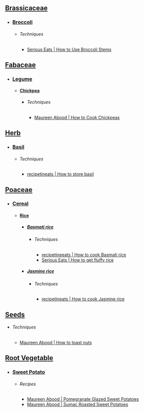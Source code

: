 ## [Brassicaceae](https://en.wikipedia.org/wiki/Brassicaceae)
- ### [Broccoli](https://en.wikipedia.org/wiki/Broccoli)
	- ###### Techniques
		- [Serious Eats | How to Use Broccoli Stems](https://www.seriouseats.com/how-to-use-broccoli-stems-8768805)
## [Fabaceae](https://en.wikipedia.org/wiki/Fabaceae)
- ### [Legume](https://en.wikipedia.org/wiki/Legume)
	- #### [Chickpea](https://en.wikipedia.org/wiki/Chickpea)
		- ###### Techniques
			- [Maureen Abood | How to Cook Chickpeas](https://maureenabood.com/technique-how-to-prepare-dried-chickpeas/)
## [Herb](https://en.wikipedia.org/wiki/Herb)
- ### [Basil](https://en.wikipedia.org/wiki/Basil)
	- ###### Techniques
		- [recipetineats | How to store basil](https://www.recipetineats.com/how-to-store-basil/)
## [Poaceae](https://en.wikipedia.org/wiki/Poaceae)
- ### [Cereal](https://en.wikipedia.org/wiki/Cereal)
	- #### [Rice](https://en.wikipedia.org/wiki/Rice)
		- ##### [Basmati rice](https://en.wikipedia.org/wiki/Basmati)
			- ###### Techniques
				- [recipetineeats | How to cook Basmati rice](https://www.recipetineats.com/how-to-cook-basmati-rice/)
				- [Serious Eats | How to get fluffy rice](https://www.seriouseats.com/fluffy-rice-trick-11686236)
		- ##### [Jasmine rice](https://en.wikipedia.org/wiki/Jasmine_rice)
			- ###### Techniques
				- [recipetineats | How to cook Jasmine rice](https://www.recipetineats.com/how-to-cook-jasmine-rice/)
## [Seeds](https://en.wikipedia.org/wiki/Seed)
- ###### Techniques
	- [Maureen Abood | How to toast nuts](https://maureenabood.com/technique-how-to-toast-nuts-perfectly-every-time/)
## [Root Vegetable](https://en.wikipedia.org/wiki/Root_vegetable)
- ### [Sweet Potato](https://en.wikipedia.org/wiki/Sweet_potato)
	- ###### Recipes
		- [Maureen Abood | Pomegranate Glazed Sweet Potatoes](https://maureenabood.com/pomegranate-glazed-sweet-potatoes/)
		- [Maureen Abood | Sumac Roasted Sweet Potatoes](https://maureenabood.com/sumac-roasted-sweet-potatoes/)

